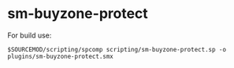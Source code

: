 # sm-buyzone-protect

For build use:

`$SOURCEMOD/scripting/spcomp scripting/sm-buyzone-protect.sp -o plugins/sm-buyzone-protect.smx`
